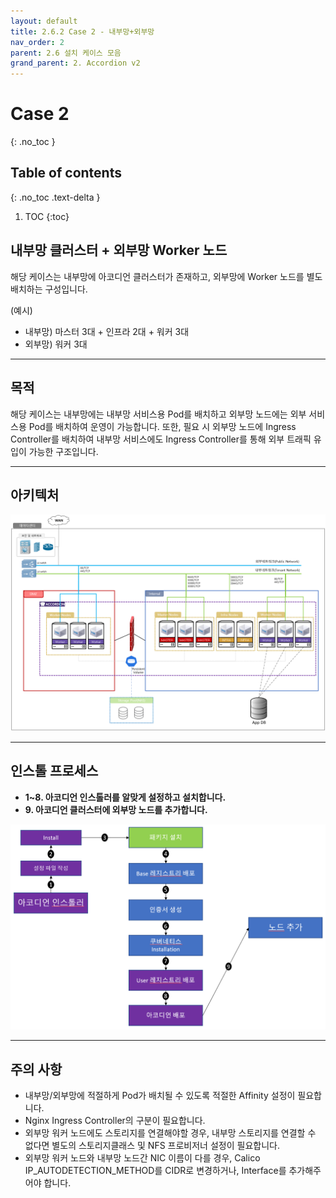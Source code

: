 ```yaml
---
layout: default
title: 2.6.2 Case 2 - 내부망+외부망
nav_order: 2
parent: 2.6 설치 케이스 모음
grand_parent: 2. Accordion v2
---
```


# Case 2
{: .no_toc }

## Table of contents
{: .no_toc .text-delta }

1. TOC
{:toc}


## 내부망 클러스터 + 외부망 Worker 노드

해당 케이스는 내부망에 아코디언 클러스터가 존재하고, 외부망에 Worker 노드를 별도 배치하는 구성입니다.

(예시)
- 내부망) 마스터 3대 + 인프라 2대 + 워커 3대
- 외부망) 워커 3대


---
## 목적

해당 케이스는 내부망에는 내부망 서비스용 Pod를 배치하고 외부망 노드에는 외부 서비스용 Pod를 배치하여 운영이 가능합니다.
또한, 필요 시 외부망 노드에 Ingress Controller를 배치하여 내부망 서비스에도 Ingress Controller를 통해 외부 트래픽 유입이 가능한 구조입니다.


---
## 아키텍처

![6_2_ext_node_arch](/assets/images/accordion/6_2_ext_node_arch.png)


---
## 인스톨 프로세스

- **1~8. 아코디언 인스톨러를 알맞게 설정하고 설치합니다.**
- **9. 아코디언 클러스터에 외부망 노드를 추가합니다.**

![6_2_ext_node_addnode_process](/assets/images/accordion/6_2_ext_node_addnode_process.png)


---
## 주의 사항

- 내부망/외부망에 적절하게 Pod가 배치될 수 있도록 적절한 Affinity 설정이 필요합니다.
- Nginx Ingress Controller의 구분이 필요합니다.
- 외부망 워커 노드에도 스토리지를 연결해야할 경우, 내부망 스토리지를 연결할 수 없다면 별도의 스토리지클래스 및 NFS 프로비저너 설정이 필요합니다.
- 외부망 워커 노드와 내부망 노드간 NIC 이름이 다를 경우, Calico IP_AUTODETECTION_METHOD를 CIDR로 변경하거나, Interface를 추가해주어야 합니다.